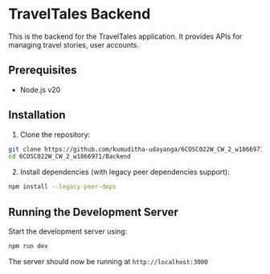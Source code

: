 # TravelTales Backend

This is the backend for the TravelTales application. It provides APIs for managing travel stories, user accounts.

## Prerequisites

- Node.js v20

## Installation

1. Clone the repository:

```bash
git clone https://github.com/kumuditha-udayanga/6COSC022W_CW_2_w1866971
cd 6COSC022W_CW_2_w1866971/Backend
````

2. Install dependencies (with legacy peer dependencies support):

```bash
npm install --legacy-peer-deps
```

## Running the Development Server

Start the development server using:

```bash
npm run dev
```

The server should now be running at `http://localhost:3000`
